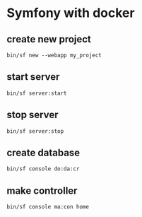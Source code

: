 # Symfony with docker

## create new project

```
bin/sf new --webapp my_project
```

## start server

```
bin/sf server:start
```

## stop server

```
bin/sf server:stop
```

## create database

```
bin/sf console do:da:cr
```

## make controller

```
bin/sf console ma:con home
```
